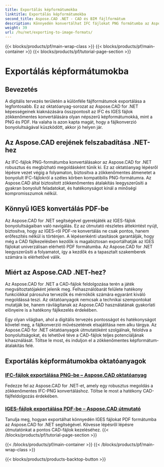 ```yaml
---
title: Exportálás képformátumokba
linktitle: Exportálás képformátumokba
second_title: Aspose.CAD .NET - CAD és BIM fájlformátum
description: Könnyedén konvertálhat IFC fájlokat PNG formátumba az Aspose.CAD for .NET segítségével. Fedezze fel a zökkenőmentes CAD-fájlfeldolgozást és letöltést a hatékony fájlkezeléshez.
weight: 39
url: /hu/net/exporting-to-image-formats/
---
```


{{< blocks/products/pf/main-wrap-class >}}
{{< blocks/products/pf/main-container >}}
{{< blocks/products/pf/tutorial-page-section >}}

# Exportálás képformátumokba


## Bevezetés

A digitális tervezés területén a különféle fájlformátumok exportálása a legfontosabb. Ez az oktatóanyag-sorozat az Aspose.CAD for .NET képességeinek kiaknázására összpontosít az IFC és IGES fájlok zökkenőmentes konvertálására olyan népszerű képformátumokká, mint a PNG és PDF. Ha valaha is azon kapta magát, hogy a fájlkonverzió bonyolultságával küszködött, akkor jó helyen jár.

## Az Aspose.CAD erejének felszabadítása .NET-hez

Az IFC-fájlok PNG-formátumba konvertálásakor az Aspose.CAD for .NET robusztus és megbízható megoldásként tűnik ki. Ez az oktatóanyag lépésről lépésre vezet végig a folyamaton, biztosítva a zökkenőmentes átmenetet a bonyolult IFC-fájlokról a széles körben kompatibilis PNG-formátumra. Az Aspose.CAD által biztosított zökkenőmentes átalakítás leegyszerűsíti a gyakran bonyolult feladatokat, és hatékonyságot kínál a minőségi kompromisszumok nélkül.

## Könnyű IGES konvertálás PDF-be

Az Aspose.CAD for .NET segítségével gyerekjáték az IGES-fájlok bonyolultságaiban való navigálás. Ez az útmutató részletes áttekintést nyújt, biztosítva, hogy az IGES-ről PDF-re konvertálás ne csak pontos, hanem erőfeszítés nélkül is történjen. A lépésenkénti utasítások garantálják, hogy még a CAD fájlkezelésben kezdők is magabiztosan exportálhatják az IGES fájlokat univerzálisan elérhető PDF formátumba. Az Aspose.CAD for .NET leegyszerűsíti a folyamatot, így a kezdők és a tapasztalt szakemberek számára is elérhetővé válik.

## Miért az Aspose.CAD .NET-hez?

Az Aspose.CAD for .NET a CAD-fájlok feldolgozása terén a játék megváltoztatójaként jelenik meg. Felhasználóbarát felülete hatékony funkciókkal párosulva tervezők és mérnökök számára egyaránt kiváló megoldássá teszi. Az oktatóanyagok nemcsak a technikai szempontokat mutatják be, hanem rávilágítanak az Aspose.CAD használatának gyakorlati előnyeire is a hatékony fájlkezelés érdekében.

Egy olyan világban, ahol a digitális tervezés pontosságot és hatékonyságot követel meg, a fájlkonverzió művészetének elsajátítása nem alku tárgya. Az Aspose.CAD for .NET oktatóanyagok útmutatóként szolgálnak, feloldva a bonyolultságokat, és lehetővé téve a CAD-fájlok teljes potenciáljának kihasználását. Töltse le most, és induljon el a zökkenőmentes képformátum-átalakítás felé.
## Exportálás képformátumokba oktatóanyagok
### [IFC-fájlok exportálása PNG-be – Aspose.CAD oktatóanyag](./exporting-ifc-files-to-png/)
Fedezze fel az Aspose.CAD for .NET-et, amely egy robusztus megoldás a zökkenőmentes IFC-PNG konvertáláshoz. Töltse le most a hatékony CAD-fájlfeldolgozás érdekében.
### [IGES-fájlok exportálása PDF-be – Aspose.CAD útmutató](./exporting-iges-files-to-pdf/)
Tanulja meg, hogyan exportálhat könnyedén IGES fájlokat PDF formátumba az Aspose.CAD for .NET segítségével. Kövesse lépésről lépésre útmutatónkat a pontos CAD-fájlok kezeléséhez.
{{< /blocks/products/pf/tutorial-page-section >}}

{{< /blocks/products/pf/main-container >}}
{{< /blocks/products/pf/main-wrap-class >}}

{{< blocks/products/products-backtop-button >}}
